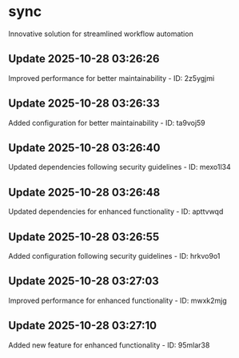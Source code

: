 # sync
Innovative solution for streamlined workflow automation

## Update 2025-10-28 03:26:26
Improved performance for better maintainability - ID: 2z5ygjmi


## Update 2025-10-28 03:26:33
Added configuration for better maintainability - ID: ta9voj59


## Update 2025-10-28 03:26:40
Updated dependencies following security guidelines - ID: mexo1l34


## Update 2025-10-28 03:26:48
Updated dependencies for enhanced functionality - ID: apttvwqd


## Update 2025-10-28 03:26:55
Added configuration following security guidelines - ID: hrkvo9o1


## Update 2025-10-28 03:27:03
Improved performance for enhanced functionality - ID: mwxk2mjg


## Update 2025-10-28 03:27:10
Added new feature for enhanced functionality - ID: 95mlar38

